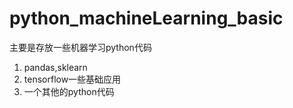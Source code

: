 # python_machineLearning_basic

主要是存放一些机器学习python代码
  1. pandas,sklearn
  2. tensorflow一些基础应用
  3. 一个其他的python代码
